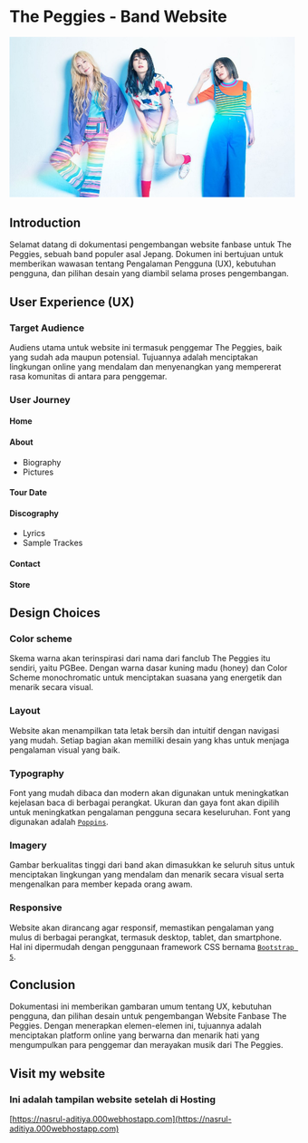 # The Peggies - Band Website

![display-showcase](images/peggies.jpg)

## Introduction
Selamat datang di dokumentasi pengembangan website fanbase untuk The Peggies, sebuah band populer asal Jepang. Dokumen ini bertujuan untuk memberikan wawasan tentang Pengalaman Pengguna (UX), kebutuhan pengguna, dan pilihan desain yang diambil selama proses pengembangan.

## User Experience (UX)

### Target Audience
Audiens utama untuk website ini termasuk penggemar The Peggies, baik yang sudah ada maupun potensial. Tujuannya adalah menciptakan lingkungan online yang mendalam dan menyenangkan yang mempererat rasa komunitas di antara para penggemar.

### User Journey

#### Home

#### About
- Biography  
- Pictures  

#### Tour Date

#### Discography
- Lyrics  
- Sample Trackes  

#### Contact

#### Store

## Design Choices

### Color scheme
Skema warna akan terinspirasi dari nama dari fanclub The Peggies itu sendiri, yaitu PGBee. Dengan warna dasar kuning madu (honey) dan Color Scheme monochromatic untuk menciptakan suasana yang energetik dan menarik secara visual.

### Layout
Website akan menampilkan tata letak bersih dan intuitif dengan navigasi yang mudah. Setiap bagian akan memiliki desain yang khas untuk menjaga pengalaman visual yang baik.

### Typography
Font yang mudah dibaca dan modern akan digunakan untuk meningkatkan kejelasan baca di berbagai perangkat. Ukuran dan gaya font akan dipilih untuk meningkatkan pengalaman pengguna secara keseluruhan. Font yang digunakan adalah  [`Poppins`](https://fonts.googleapis.com/css2?family=Poppins).
### Imagery
Gambar berkualitas tinggi dari band akan dimasukkan ke seluruh situs untuk menciptakan lingkungan yang mendalam dan menarik secara visual serta mengenalkan para member kepada orang awam.

### Responsive
Website akan dirancang agar responsif, memastikan pengalaman yang mulus di berbagai perangkat, termasuk desktop, tablet, dan smartphone. Hal ini dipermudah dengan penggunaan framework CSS bernama [`Bootstrap 5`](https://getbootstrap.com/).

## Conclusion
Dokumentasi ini memberikan gambaran umum tentang UX, kebutuhan pengguna, dan pilihan desain untuk pengembangan Website Fanbase The Peggies. Dengan menerapkan elemen-elemen ini, tujuannya adalah menciptakan platform online yang berwarna dan menarik hati yang mengumpulkan para penggemar dan merayakan musik dari The Peggies.

## Visit my website

### Ini adalah tampilan website setelah di Hosting
[https://nasrul-aditiya.000webhostapp.com](https://nasrul-aditiya.000webhostapp.com)

